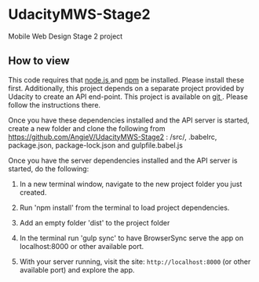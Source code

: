 # UdacityMWS-Stage2
Mobile Web Design Stage 2 project

## How to view

This code requires that [node.js ](https://nodejs.org/en/download/) and [npm](https://www.npmjs.com/get-npm) be installed. Please install these first. Additionally, this project depends on a separate project provided by Udacity to create an API end-point. This project is available on [git ](https://github.com/udacity/mws-restaurant-stage-2). Please follow the instructions there.

Once you have these dependencies installed and the API server is started, create a new folder and clone the following from https://github.com/AngieV/UdacityMWS-Stage2 :
 /src/, .babelrc, package.json, package-lock.json and gulpfile.babel.js

Once you have the server dependencies installed and the API server is started, do the following:

1. In a new terminal window, navigate to the new project folder you just created.

2. Run 'npm install' from the terminal to load project dependencies.

3. Add an empty folder 'dist' to the project folder 

4. In the terminal run 'gulp sync' to  have BrowserSync serve the app on localhost:8000 or other available port.
 
5. With your server running, visit the site: `http://localhost:8000` (or other available port) and explore the app.
